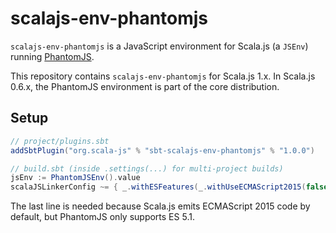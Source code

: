 # scalajs-env-phantomjs

`scalajs-env-phantomjs` is a JavaScript environment for Scala.js (a `JSEnv`)
running [PhantomJS](http://phantomjs.org/).

This repository contains `scalajs-env-phantomjs` for Scala.js 1.x. In Scala.js
0.6.x, the PhantomJS environment is part of the core distribution.

## Setup

```scala
// project/plugins.sbt
addSbtPlugin("org.scala-js" % "sbt-scalajs-env-phantomjs" % "1.0.0")

// build.sbt (inside .settings(...) for multi-project builds)
jsEnv := PhantomJSEnv().value
scalaJSLinkerConfig ~= { _.withESFeatures(_.withUseECMAScript2015(false)) }
```

The last line is needed because Scala.js emits ECMAScript 2015 code by default,
but PhantomJS only supports ES 5.1.
